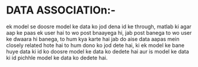 # DATA ASSOCIATIOn:-

ek model se doosre model ke data ko jod dena id ke through,
matlab ki agar aap ke paas ek user hai to wo post bnaayega
hi, jab post banega to wo user ke dwaara hi banega, to hum
kya karte hai jab do aise data aapas mein closely related
hote hai to hum dono ko jod dete hai, ki ek model ke bane
huye data ki id ko doosre model ke data ko dedete hai aur is
model ke data ki id pichhle model ke data ko dedete hai.